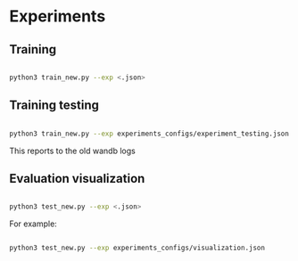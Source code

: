 # Experiments

## Training

```bash

python3 train_new.py --exp <.json> 

```


## Training testing

```bash

python3 train_new.py --exp experiments_configs/experiment_testing.json 

```

This reports to the old wandb logs


## Evaluation visualization

```bash

python3 test_new.py --exp <.json>

```

For example: 

```bash

python3 test_new.py --exp experiments_configs/visualization.json

```


